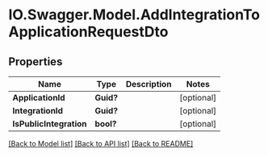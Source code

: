 # IO.Swagger.Model.AddIntegrationToApplicationRequestDto
## Properties

Name | Type | Description | Notes
------------ | ------------- | ------------- | -------------
**ApplicationId** | **Guid?** |  | [optional] 
**IntegrationId** | **Guid?** |  | [optional] 
**IsPublicIntegration** | **bool?** |  | [optional] 

[[Back to Model list]](../README.md#documentation-for-models) [[Back to API list]](../README.md#documentation-for-api-endpoints) [[Back to README]](../README.md)

